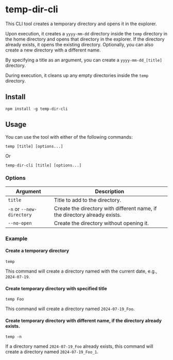 # temp-dir-cli

This CLI tool creates a temporary directory and opens it in the explorer.

Upon execution, it creates a `yyyy-mm-dd` directory inside the `temp` directory in the home directory and opens that directory in the explorer. If the directory already exists, it opens the existing directory. Optionally, you can also create a new directory with a different name.

By specifying a title as an argument, you can create a `yyyy-mm-dd_[title]` directory.

During execution, it cleans up any empty directories inside the `temp` directory.

## Install

```
npm install -g temp-dir-cli
```

## Usage

You can use the tool with either of the following commands:

```
temp [title] [options...]
```

Or

```
temp-dir-cli [title] [options...]
```

### Options

| Argument                  | Description                                                                |
| ------------------------- | -------------------------------------------------------------------------- |
| `title`                   | Title to add to the directory.                                             |
| `-n` or `--new-directory` | Create the directory with different name, if the directory already exists. |
| `--no-open`               | Create the directory without opening it.                                   |

### Example

#### Create a temporary directory

```
temp
```

This command will create a directory named with the current date, e.g., `2024-07-19`.

#### Create temporary directory with specified title

```
temp Foo
```

This command will create a directory named `2024-07-19_Foo`.

#### Create temporary directory with different name, if the directory already exists.

```
temp -n
```

If a directory named `2024-07-19_Foo` already exists, this command will create a directory named `2024-07-19_Foo_1`.
